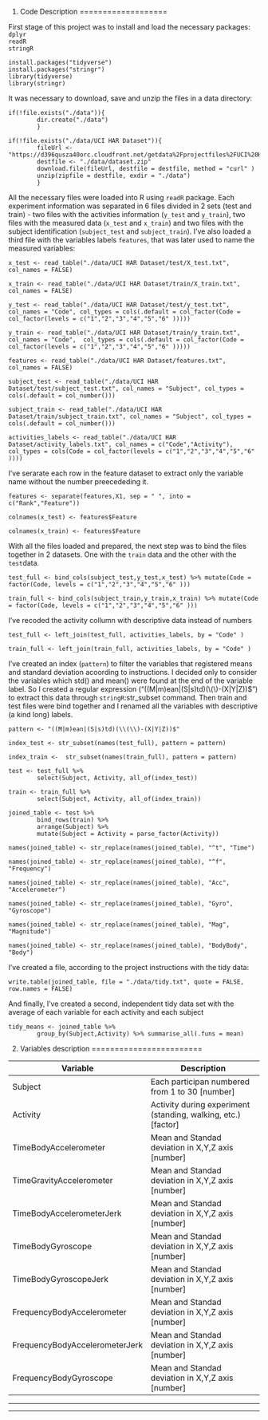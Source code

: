 1. Code Description
===================

First stage of this project was to install and load the necessary
packages:  
`dplyr`  
`readR`  
`stringR`

    install.packages("tidyverse")
    install.packages("stringr")
    library(tidyverse)
    library(stringr)

It was necessary to download, save and unzip the files in a data
directory:

    if(!file.exists("./data")){
            dir.create("./data")
            }

    if(!file.exists("./data/UCI HAR Dataset")){
            fileUrl <- "https://d396qusza40orc.cloudfront.net/getdata%2Fprojectfiles%2FUCI%20HAR%20Dataset.zip"
            destfile <- "./data/dataset.zip"
            download.file(fileUrl, destfile = destfile, method = "curl" )
            unzip(zipfile = destfile, exdir = "./data")
            }

All the necessary files were loaded into R using `readR` package. Each
experiment information was separated in 6 files divided in 2 sets (test
and train) - two files with the activities information (`y_test` and
`y_train`), two files with the measured data (`x_test` and `x_train`)
and two files with the subject identification (`subject_test` and
`subject_train`). I’ve also loaded a third file with the variables
labels `features`, that was later used to name the measured variables:

    x_test <- read_table("./data/UCI HAR Dataset/test/X_test.txt", col_names = FALSE)

    x_train <- read_table("./data/UCI HAR Dataset/train/X_train.txt", col_names = FALSE)

    y_test <- read_table("./data/UCI HAR Dataset/test/y_test.txt", col_names = "Code", col_types = cols(.default = col_factor(Code = col_factor(levels = c("1","2","3","4","5","6" )))))

    y_train <- read_table("./data/UCI HAR Dataset/train/y_train.txt", col_names = "Code",  col_types = cols(.default = col_factor(Code = col_factor(levels = c("1","2","3","4","5","6" )))))

    features <- read_table("./data/UCI HAR Dataset/features.txt", col_names = FALSE)

    subject_test <- read_table("./data/UCI HAR Dataset/test/subject_test.txt", col_names = "Subject", col_types = cols(.default = col_number()))

    subject_train <- read_table("./data/UCI HAR Dataset/train/subject_train.txt", col_names = "Subject", col_types = cols(.default = col_number()))

    activities_labels <- read_table("./data/UCI HAR Dataset/activity_labels.txt", col_names = c("Code","Activity"), col_types = cols(Code = col_factor(levels = c("1","2","3","4","5","6" ))))

I’ve serarate each row in the feature dataset to extract only the
variable name without the number preecededing it.

    features <- separate(features,X1, sep = " ", into = c("Rank","Feature"))

    colnames(x_test) <- features$Feature 

    colnames(x_train) <- features$Feature

With all the files loaded and prepared, the next step was to bind the
files together in 2 datasets. One with the `train` data and the other
with the `test`data.

    test_full <- bind_cols(subject_test,y_test,x_test) %>% mutate(Code = factor(Code, levels = c("1","2","3","4","5","6" )))

    train_full <- bind_cols(subject_train,y_train,x_train) %>% mutate(Code = factor(Code, levels = c("1","2","3","4","5","6" )))

I’ve recoded the activity collumn with descriptive data instead of
numbers

    test_full <- left_join(test_full, activities_labels, by = "Code" )

    train_full <- left_join(train_full, activities_labels, by = "Code" )

I’ve created an index (`pattern`) to filter the variables that
registered means and standard deviation acoording to instructions. I
decided only to consider the variables which std() and mean() were found
at the end of the variable label. So I created a regular expression
(“((M|m)ean|(S|s)td)(\\(\\)-(X|Y|Z))$”) to extract this data through
`stringR`:str\_subset command. Then train and test files were bind
together and I renamed all the variables with descriptive (a kind long)
labels.

    pattern <- "((M|m)ean|(S|s)td)(\\(\\)-(X|Y|Z))$"

    index_test <- str_subset(names(test_full), pattern = pattern)

    index_train <-  str_subset(names(train_full), pattern = pattern)

    test <- test_full %>%
            select(Subject, Activity, all_of(index_test))

    train <- train_full %>%
            select(Subject, Activity, all_of(index_train))

    joined_table <- test %>%
            bind_rows(train) %>%
            arrange(Subject) %>% 
            mutate(Subject = Activity = parse_factor(Activity))

    names(joined_table) <- str_replace(names(joined_table), "^t", "Time")

    names(joined_table) <- str_replace(names(joined_table), "^f", "Frequency")

    names(joined_table) <- str_replace(names(joined_table), "Acc", "Accelerometer")

    names(joined_table) <- str_replace(names(joined_table), "Gyro", "Gyroscope")

    names(joined_table) <- str_replace(names(joined_table), "Mag", "Magnitude")

    names(joined_table) <- str_replace(names(joined_table), "BodyBody", "Body")

I’ve created a file, according to the project instructions with the tidy
data:

    write.table(joined_table, file = "./data/tidy.txt", quote = FALSE, row.names = FALSE)

And finally, I’ve created a second, independent tidy data set with the
average of each variable for each activity and each subject

    tidy_means <- joined_table %>%
            group_by(Subject,Activity) %>% summarise_all(.funs = mean)

2. Variables description
========================

<table>
<colgroup>
<col style="width: 48%" />
<col style="width: 51%" />
</colgroup>
<thead>
<tr class="header">
<th>Variable</th>
<th>Description</th>
</tr>
</thead>
<tbody>
<tr class="odd">
<td>Subject</td>
<td>Each participan numbered from 1 to 30 [number]</td>
</tr>
<tr class="even">
<td>Activity</td>
<td>Activity during experiment (standing, walking, etc.) [factor]</td>
</tr>
<tr class="odd">
<td>TimeBodyAccelerometer</td>
<td>Mean and Standad deviation in X,Y,Z axis [number]</td>
</tr>
<tr class="even">
<td>TimeGravityAccelerometer</td>
<td>Mean and Standad deviation in X,Y,Z axis [number]</td>
</tr>
<tr class="odd">
<td>TimeBodyAccelerometerJerk</td>
<td>Mean and Standad deviation in X,Y,Z axis [number]</td>
</tr>
<tr class="even">
<td>TimeBodyGyroscope</td>
<td>Mean and Standad deviation in X,Y,Z axis [number]</td>
</tr>
<tr class="odd">
<td>TimeBodyGyroscopeJerk</td>
<td>Mean and Standad deviation in X,Y,Z axis [number]</td>
</tr>
<tr class="even">
<td>FrequencyBodyAccelerometer</td>
<td>Mean and Standad deviation in X,Y,Z axis [number]</td>
</tr>
<tr class="odd">
<td>FrequencyBodyAccelerometerJerk</td>
<td>Mean and Standad deviation in X,Y,Z axis [number]</td>
</tr>
<tr class="even">
<td>FrequencyBodyGyroscope</td>
<td>Mean and Standad deviation in X,Y,Z axis [number]</td>
</tr>
</tbody>
</table>

------------------------------------------------------------------------

------------------------------------------------------------------------

